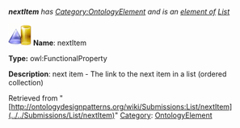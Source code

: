 ___nextItem__ has [Category:OntologyElement](../../Category/OntologyElement "Category:OntologyElement") and is an [element of](../../Property/ElementOf "Property:ElementOf") [List](../../Submissions/List "Submissions:List")_


  




[![ObjectProperty](../../images/thumb/c/c3/ObjectProperty.gif/45px-ObjectProperty.gif)](../../Image/ObjectProperty.gif "ObjectProperty")
__Name__: nextItem 


__Type:__ owl:FunctionalProperty 


__Description__: next item - The link to the next item in a list (ordered collection) 





Retrieved from "[http://ontologydesignpatterns.org/wiki/Submissions:List/nextItem](../../Submissions/List/nextItem)"
 [Category](http://ontologydesignpatterns.org/wiki/Special:Categories "Special:Categories"): [OntologyElement](../../Category/OntologyElement "Category:OntologyElement")
